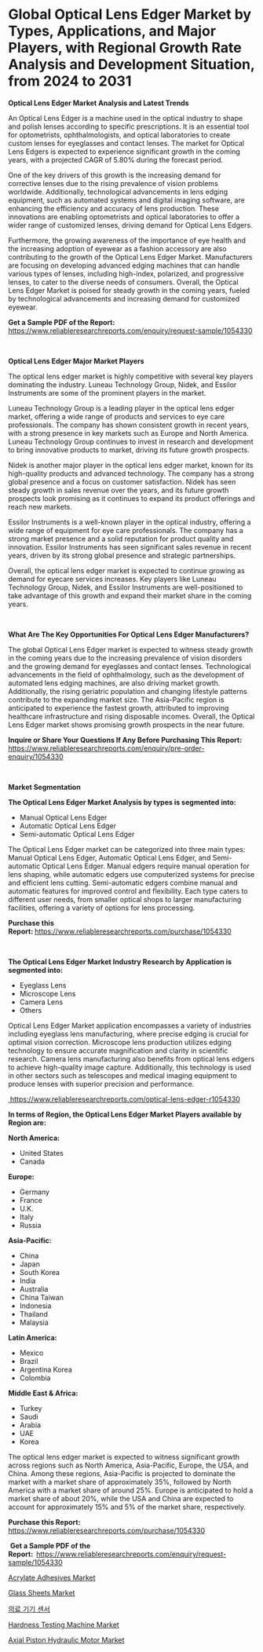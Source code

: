 <p><h1>Global Optical Lens Edger Market by Types, Applications, and Major Players, with Regional Growth Rate Analysis and Development Situation, from 2024 to 2031</h1></p><p><strong>Optical Lens Edger Market Analysis and Latest Trends</strong></p>
<p><p>An Optical Lens Edger is a machine used in the optical industry to shape and polish lenses according to specific prescriptions. It is an essential tool for optometrists, ophthalmologists, and optical laboratories to create custom lenses for eyeglasses and contact lenses. The market for Optical Lens Edgers is expected to experience significant growth in the coming years, with a projected CAGR of 5.80% during the forecast period.</p><p>One of the key drivers of this growth is the increasing demand for corrective lenses due to the rising prevalence of vision problems worldwide. Additionally, technological advancements in lens edging equipment, such as automated systems and digital imaging software, are enhancing the efficiency and accuracy of lens production. These innovations are enabling optometrists and optical laboratories to offer a wider range of customized lenses, driving demand for Optical Lens Edgers.</p><p>Furthermore, the growing awareness of the importance of eye health and the increasing adoption of eyewear as a fashion accessory are also contributing to the growth of the Optical Lens Edger Market. Manufacturers are focusing on developing advanced edging machines that can handle various types of lenses, including high-index, polarized, and progressive lenses, to cater to the diverse needs of consumers. Overall, the Optical Lens Edger Market is poised for steady growth in the coming years, fueled by technological advancements and increasing demand for customized eyewear.</p></p>
<p><strong>Get a Sample PDF of the Report:&nbsp;</strong> <a href="https://www.reliableresearchreports.com/enquiry/request-sample/1054330">https://www.reliableresearchreports.com/enquiry/request-sample/1054330</a></p>
<p>&nbsp;</p>
<p><strong>Optical Lens Edger Major Market Players</strong></p>
<p><p>The optical lens edger market is highly competitive with several key players dominating the industry. Luneau Technology Group, Nidek, and Essilor Instruments are some of the prominent players in the market.</p><p>Luneau Technology Group is a leading player in the optical lens edger market, offering a wide range of products and services to eye care professionals. The company has shown consistent growth in recent years, with a strong presence in key markets such as Europe and North America. Luneau Technology Group continues to invest in research and development to bring innovative products to market, driving its future growth prospects.</p><p>Nidek is another major player in the optical lens edger market, known for its high-quality products and advanced technology. The company has a strong global presence and a focus on customer satisfaction. Nidek has seen steady growth in sales revenue over the years, and its future growth prospects look promising as it continues to expand its product offerings and reach new markets.</p><p>Essilor Instruments is a well-known player in the optical industry, offering a wide range of equipment for eye care professionals. The company has a strong market presence and a solid reputation for product quality and innovation. Essilor Instruments has seen significant sales revenue in recent years, driven by its strong global presence and strategic partnerships.</p><p>Overall, the optical lens edger market is expected to continue growing as demand for eyecare services increases. Key players like Luneau Technology Group, Nidek, and Essilor Instruments are well-positioned to take advantage of this growth and expand their market share in the coming years.</p></p>
<p>&nbsp;</p>
<p><strong>What Are The Key Opportunities For Optical Lens Edger Manufacturers?</strong></p>
<p><p>The global Optical Lens Edger market is expected to witness steady growth in the coming years due to the increasing prevalence of vision disorders and the growing demand for eyeglasses and contact lenses. Technological advancements in the field of ophthalmology, such as the development of automated lens edging machines, are also driving market growth. Additionally, the rising geriatric population and changing lifestyle patterns contribute to the expanding market size. The Asia-Pacific region is anticipated to experience the fastest growth, attributed to improving healthcare infrastructure and rising disposable incomes. Overall, the Optical Lens Edger market shows promising growth prospects in the near future.</p></p>
<p><strong>Inquire or Share Your Questions If Any Before Purchasing This Report:</strong> <a href="https://www.reliableresearchreports.com/enquiry/pre-order-enquiry/1054330">https://www.reliableresearchreports.com/enquiry/pre-order-enquiry/1054330</a></p>
<p>&nbsp;</p>
<p><strong>Market Segmentation</strong></p>
<p><strong>The Optical Lens Edger Market Analysis by types is segmented into:</strong></p>
<p><ul><li>Manual Optical Lens Edger</li><li>Automatic Optical Lens Edger</li><li>Semi-automatic Optical Lens Edger</li></ul></p>
<p><p>The Optical Lens Edger market can be categorized into three main types: Manual Optical Lens Edger, Automatic Optical Lens Edger, and Semi-automatic Optical Lens Edger. Manual edgers require manual operation for lens shaping, while automatic edgers use computerized systems for precise and efficient lens cutting. Semi-automatic edgers combine manual and automatic features for improved control and flexibility. Each type caters to different user needs, from smaller optical shops to larger manufacturing facilities, offering a variety of options for lens processing.</p></p>
<p><strong>Purchase this Report:&nbsp;</strong><a href="https://www.reliableresearchreports.com/purchase/1054330">https://www.reliableresearchreports.com/purchase/1054330</a></p>
<p>&nbsp;</p>
<p><strong>The Optical Lens Edger Market Industry Research by Application is segmented into:</strong></p>
<p><ul><li>Eyeglass Lens</li><li>Microscope Lens</li><li>Camera Lens</li><li>Others</li></ul></p>
<p><p>Optical Lens Edger Market application encompasses a variety of industries including eyeglass lens manufacturing, where precise edging is crucial for optimal vision correction. Microscope lens production utilizes edging technology to ensure accurate magnification and clarity in scientific research. Camera lens manufacturing also benefits from optical lens edgers to achieve high-quality image capture. Additionally, this technology is used in other sectors such as telescopes and medical imaging equipment to produce lenses with superior precision and performance.</p></p>
<p><a href="https://www.reliableresearchreports.com/optical-lens-edger-r1054330">&nbsp;https://www.reliableresearchreports.com/optical-lens-edger-r1054330</a></p>
<p><strong>In terms of Region, the Optical Lens Edger Market Players available by Region are:</strong></p>
<p>
    <p> <strong> North America: </strong>
        <ul>
            <li>United States</li>
            <li>Canada</li>
        </ul>
        </p> 
    <p> <strong> Europe: </strong>
        <ul>
            <li>Germany</li>
            <li>France</li>
            <li>U.K.</li>
            <li>Italy</li>
            <li>Russia</li>
        </ul>
        </p> 
    <p> <strong> Asia-Pacific: </strong>
        <ul>
            <li>China</li>
            <li>Japan</li>
            <li>South Korea</li>
            <li>India</li>
            <li>Australia</li>
            <li>China Taiwan</li>
            <li>Indonesia</li>
            <li>Thailand</li>
            <li>Malaysia</li>
        </ul>
        </p> 
    <p> <strong> Latin America: </strong>
        <ul>
            <li>Mexico</li>
            <li>Brazil</li>
            <li>Argentina Korea</li>
            <li>Colombia</li>
        </ul>
        </p> 
    <p> <strong> Middle East & Africa: </strong>
        <ul>
            <li>Turkey</li>
            <li>Saudi</li>
            <li>Arabia</li>
            <li>UAE</li>
            <li>Korea</li>
        </ul>
    </p>
    </p>
<p><p>The optical lens edger market is expected to witness significant growth across regions such as North America, Asia-Pacific, Europe, the USA, and China. Among these regions, Asia-Pacific is projected to dominate the market with a market share of approximately 35%, followed by North America with a market share of around 25%. Europe is anticipated to hold a market share of about 20%, while the USA and China are expected to account for approximately 15% and 5% of the market share, respectively.</p></p>
<p><strong>Purchase this Report: </strong><a href="https://www.reliableresearchreports.com/purchase/1054330">https://www.reliableresearchreports.com/purchase/1054330</a></p>
<p>&nbsp;<strong>Get a Sample PDF of the Report:&nbsp;&nbsp;</strong><a href="https://www.reliableresearchreports.com/enquiry/request-sample/1054330">https://www.reliableresearchreports.com/enquiry/request-sample/1054330</a></p>
<p><strong></strong></p>
<p><p><a href="https://issuu.com/reportprime-2/docs/acrylate-adhesives-market-size-2030.pptx">Acrylate Adhesives Market</a></p><p><a href="https://issuu.com/reportprime-2/docs/glass-sheets-market-size-2030.pptx">Glass Sheets Market</a></p><p><a href="https://github.com/fernandotryO5lson96765/Market-Research-Report-List-1/blob/main/217091819388.md">의료 기기 센서</a></p><p><a href="https://github.com/dx0328/Market-Research-Report-List-2/blob/main/hardness-testing-machine-market.md">Hardness Testing Machine Market</a></p><p><a href="https://github.com/Glendatilghmankmgz0rbhwpy/Market-Research-Report-List-2/blob/main/axial-piston-hydraulic-motor-market.md">Axial Piston Hydraulic Motor Market</a></p></p>